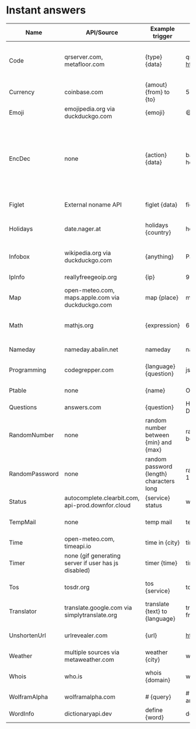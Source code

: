 # Instant answers

| Name           | API/Source                                           | Example trigger                          | Example                            | Description                                                                                                            |
|----------------|------------------------------------------------------|------------------------------------------|------------------------------------|------------------------------------------------------------------------------------------------------------------------|
| Code           | qrserver.com, metafloor.com                          | {type} {data}                            | qr https://wikipedia.org           | Creates 1D or 2D codes (Currently only QR and barcode).                                                                |
| Currency       | coinbase.com                                         | {amout}{from} to {to}                    | 5 EUR to USD                       | Converts cryptocurrencies and fiat.                                                                                    |
| Emoji          | emojipedia.org via duckduckgo.com                    | {emoji}                                  | :smile:                            | Shows basic info about emoji.                                                                                          |
| EncDec         | none                                                 | {action} {data}                          | base64 encode hello                | Simple actions: url encode/decode, base64 encode/decode, braille encode/decode, morse code encode/decode, md5, sha256. |
| Figlet         | External noname API                                  | figlet {data}                            | figlet hello                       | Creates a figlet of text.                                                                                              |
| Holidays       | date.nager.at                                        | holidays {country}                       | holidays poland                    | Shows a list of public holidays in specific country.                                                                   |
| Infobox        | wikipedia.org via duckduckgo.com                     | {anything}                               | Paris                              | Shows a short text and image from Wikipedia.                                                                           |
| IpInfo         | reallyfreegeoip.org                                  | {ip}                                     | 9.9.9.9                            | Basic info about IP adress.                                                                                            |
| Map            | open-meteo.com, maps.apple.com via duckduckgo.com    | map {place}                              | map london                         | Shows map for specific location.                                                                                       |
| Math           | mathjs.org                                           | {expression}                             | 6-2                                | Basic math operations and also unit conversions.                                                                       |
| Nameday        | nameday.abalin.net                                   | nameday                                  | nameday                            | Nameday data for today.                                                                                                |
| Programming    | codegrepper.com                                      | {language} {question}                    | js join two strings                | Simple programming questions.                                                                                          |
| Ptable         | none                                                 | {name}                                   | Oxygen                             | Very basic info about elements.                                                                                        |
| Questions      | answers.com                                          | {question}                               | How long is Danube?                | Answers for questions.                                                                                                 |
| RandomNumber   | none                                                 | random number between {min} and {max}    | random number between 1 and 500    | Random number.                                                                                                         |
| RandomPassword | none                                                 | random password {length} characters long | random password 16 characters long | Random password.                                                                                                       |
| Status         | autocomplete.clearbit.com, api-prod.downfor.cloud    | {service} status                         | wikipedia status                   | Status of webpage.                                                                                                     |
| TempMail       | none                                                 | temp mail                                | temp mail                          | Generates random temporary mail.                                                                                       |
| Time           | open-meteo.com, timeapi.io                           | time in {city}                           | time in bratislava                 | Time for specific locations.                                                                                           |
| Timer          | none (gif generating server if user has js disabled) | timer {time}                             | timer 52seconds                    | Countdown timer for specific duration.                                                                                 |
| Tos            | tosdr.org                                            | tos {service}                            | tos wikipedia                      | TOS/Privacy policy data for a service.                                                                                 |
| Translator     | translate.google.com via simplytranslate.org         | translate {text} to {language}           | translate hello to french          | Translates text to specified language.                                                                                 |
| UnshortenUrl   | urlrevealer.com                                      | {url}                                    | https://w.wiki/GMJ                 | Shows destination page fro specified url.                                                                              |
| Weather        | multiple sources via metaweather.com                 | weather {city}                           | weather prague                     | Weather for specified city.                                                                                            |
| Whois          | who.is                                               | whois {domain}                           | whois example.com                  | Whois info about specified domain.                                                                                     |
| WolframAlpha   | wolframalpha.com                                     | # {query}                                | # area of greece vs area of italy  | Data from WolframAlpha.                                                                                                |
| WordInfo       | dictionaryapi.dev                                    | define {word}                            | define turtle                      | Word info.                                                                                                             |